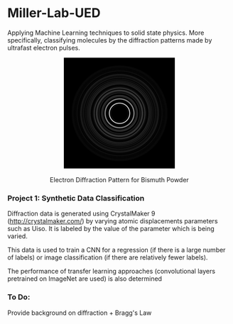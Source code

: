 # Miller-Lab-UED
Applying Machine Learning techniques to solid state physics. More specifically, classifying molecules by the diffraction patterns made by ultrafast electron pulses.

<p align="center">
  <img src="https://github.com/dhruv-sirohi/Miller-Lab-UED/blob/main/Project%201:%20Synthetic%20Data%20Classification/Bismuth_Diffraction_Pattern.png?raw=true"/>
</p>
 
<div align="center"> Electron Diffraction Pattern for Bismuth Powder

<div align="left"> 
  
### Project 1: Synthetic Data Classification

  Diffraction data is generated using CrystalMaker 9 (http://crystalmaker.com/) by varying atomic displacements parameters such as Uiso. It is labeled by the value of the parameter which is being varied.
  
  This data is used to train a CNN for a regression (if there is a large number of labels) or image classification (if there are relatively fewer labels).
  
  The performance of transfer learning approaches (convolutional layers pretrained on ImageNet are used) is also determined
  
### To Do:
  Provide background on diffraction + Bragg's Law

